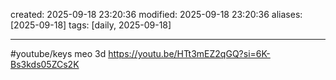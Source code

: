 created: 2025-09-18 23:20:36
modified: 2025-09-18 23:20:36
aliases: [2025-09-18]
tags: [daily, 2025-09-18]

---


#youtube/keys meo 3d
https://youtu.be/HTt3mEZ2qGQ?si=6K-Bs3kds05ZCs2K









